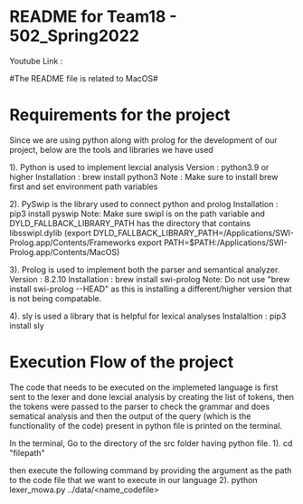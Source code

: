 
# README for Team18 - 502_Spring2022


Youtube Link : 

#The README file is related to MacOS#

# Requirements for the project
Since we are using python along with prolog for the development of our project, below are the tools and libraries we have used

1). Python is used to implement lexcial analysis
	Version : python3.9 or higher
	Installation : brew install python3
	Note : Make sure to install brew first and set environment path variables

2). PySwip is the library used to connect python and prolog
	Installation : pip3 install pyswip
	Note: Make sure swipl is on the path variable and DYLD_FALLBACK_LIBRARY_PATH has the directory that contains libsswipl.dylib
	(export DYLD_FALLBACK_LIBRARY_PATH=/Applications/SWI-Prolog.app/Contents/Frameworks
	export PATH=$PATH:/Applications/SWI-Prolog.app/Contents/MacOS)

3). Prolog is used to implement both the parser and semantical analyzer.
	Version : 8.2.10
	Installation : brew install swi-prolog
	Note: Do not use "brew install swi-prolog --HEAD" as this is installing a different/higher version that is not being compatable.

4). sly is used a library that is helpful for lexical analyses
	Instalaltion : pip3 install sly



# Execution Flow of the project
The code that needs to be executed on the implemeted language is first sent to the lexer and done lexcial analysis by creating the list of tokens, then the tokens were passed to the parser to check the grammar and does sematical analysis and then the output of the query (which is the functionality of the code) present in python file is printed on the terminal.

In the terminal,
Go to the directory of the src folder having python file.
1). cd "filepath"

then execute the following command by providing the argument as the path to the code file that we want to execute in our language
2). python lexer_mowa.py ../data/<name_codefile>
